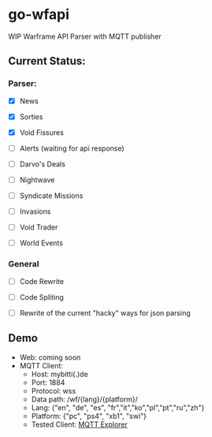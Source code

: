 # go-wfapi
WIP  Warframe API Parser with  MQTT publisher

## Current Status:

### Parser:
 - [x] News
 - [x] Sorties
 - [x] Void Fissures
 - [ ] Alerts (waiting for api response)
 - [ ] Darvo's Deals
 - [ ] Nightwave
 - [ ] Syndicate Missions
 - [ ] Invasions
 - [ ] Void Trader
 - [ ] World Events


### General

- [ ] Code Rewrite  
- [ ] Code Spliting
- [ ] Rewrite of the  current "hacky" ways for json parsing


## Demo

+ Web:  coming soon
+ MQTT Client: 
  + Host: mybitti(.)de
  + Port: 1884
  + Protocol: wss
  + Data path: /wf/{lang}/{platform}/
  + Lang: {"en", "de", "es", "fr","it","ko","pl","pt","ru","zh"}
  + Platform: {"pc", "ps4", "xb1", "swi"}
  + Tested Client: [MQTT Explorer](https://mqtt-explorer.com/)

